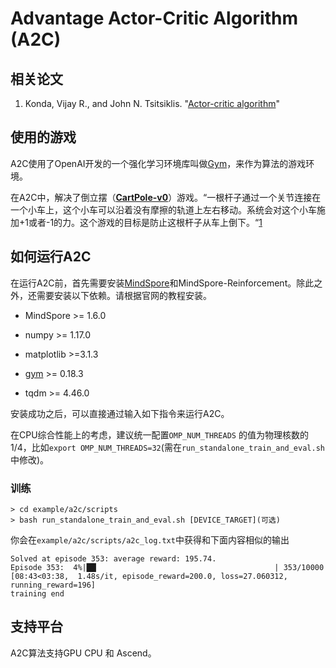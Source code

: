 # Advantage Actor-Critic Algorithm (A2C)

## 相关论文

1. Konda, Vijay R., and John N. Tsitsiklis. "[Actor-critic algorithm](https://proceedings.neurips.cc/paper/1999/file/6449f44a102fde848669bdd9eb6b76fa-Paper.pdf)"

## 使用的游戏

A2C使用了OpenAI开发的一个强化学习环境库叫做[Gym](https://github.com/openai/gym)，来作为算法的游戏环境。

在A2C中，解决了倒立摆（[**CartPole-v0**](https://www.gymlibrary.dev/environments/classic_control/cart_pole/)）游戏。“一根杆子通过一个关节连接在一个小车上，这个小车可以沿着没有摩擦的轨道上左右移动。系统会对这个小车施加+1或者-1的力。这个游戏的目标是防止这根杆子从车上倒下。“[1](https://www.gymlibrary.dev/environments/classic_control/cart_pole/)

## 如何运行A2C

在运行A2C前，首先需要安装[MindSpore](https://www.mindspore.cn/install)和MindSpore-Reinforcement。除此之外，还需要安装以下依赖。请根据官网的教程安装。

- MindSpore >= 1.6.0

- numpy >= 1.17.0
- matplotlib >=3.1.3
- [gym](https://github.com/openai/gym) >= 0.18.3
- tqdm >= 4.46.0

安装成功之后，可以直接通过输入如下指令来运行A2C。

在CPU综合性能上的考虑，建议统一配置`OMP_NUM_THREADS` 的值为物理核数的1/4，比如`export OMP_NUM_THREADS=32`(需在`run_standalone_train_and_eval.sh`中修改)。

### 训练

```shell
> cd example/a2c/scripts
> bash run_standalone_train_and_eval.sh [DEVICE_TARGET](可选)
```

你会在`example/a2c/scripts/a2c_log.txt`中获得和下面内容相似的输出

```shell
Solved at episode 353: average reward: 195.74.
Episode 353:  4%|██▏                                       | 353/10000 [08:43<03:38,  1.48s/it, episode_reward=200.0, loss=27.060312, running_reward=196]
training end
```

## 支持平台

A2C算法支持GPU CPU 和 Ascend。
